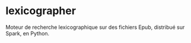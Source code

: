 # lexicographer
Moteur de recherche lexicographique sur des fichiers Epub, distribué sur Spark, en Python.
